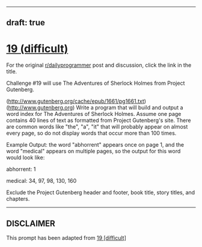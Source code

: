 ---
draft: true
----

# [19 (difficult)](https://www.reddit.com/r/dailyprogrammer/comments/qlxhh/372012_challenge_19_difficult/)

For the original [r/dailyprogrammer](https://www.reddit.com/r/dailyprogrammer/) post and discussion, click the link in the title.

Challenge #19 will use The Adventures of Sherlock Holmes from Project Gutenberg.

(http://www.gutenberg.org/cache/epub/1661/pg1661.txt)
(http://www.gutenberg.org)
Write a program that will build and output a word index for The Adventures of Sherlock Holmes.  Assume one page contains 40 lines of text as formatted from Project Gutenberg's site.  There are common words like "the", "a", "it" that will probably appear on almost every page, so do not display words that occur more than 100 times.  

Example Output:  the word "abhorrent" appears once on page 1, and the word "medical" appears on multiple pages, so the output for this word would look like:

abhorrent: 1

medical:  34, 97, 98, 130, 160

Exclude the Project Gutenberg header and footer, book title, story titles, and chapters.


----
## **DISCLAIMER**
This prompt has been adapted from [19 [difficult]](https://www.reddit.com/r/dailyprogrammer/comments/qlxhh/372012_challenge_19_difficult/
)
